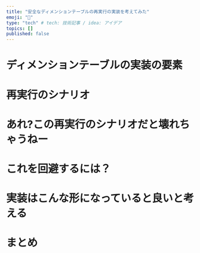 ```yaml
---
title: "安全なディメンションテーブルの再実行の実装を考えてみた"
emoji: "🙆"
type: "tech" # tech: 技術記事 / idea: アイデア
topics: []
published: false
---
```


# ディメンションテーブルの実装の要素
# 再実行のシナリオ
# あれ?この再実行のシナリオだと壊れちゃうねー
# これを回避するには？
# 実装はこんな形になっていると良いと考える
# まとめ
